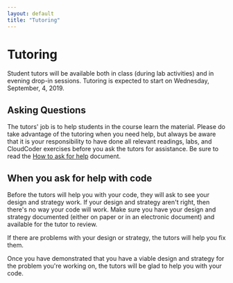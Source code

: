 ```yaml
---
layout: default
title: "Tutoring"
---
```


# Tutoring

Student tutors will be available both in class (during lab activities) and in evening drop-in sessions.  Tutoring is expected to start on Wednesday, September, 4, 2019.

## Asking Questions

The tutors' job is to help students in the course learn the material.  Please do take advantage of the tutoring when you need help, but always be aware that it is your responsibility to have done all relevant readings, labs, and CloudCoder exercises before you ask the tutors for assistance.  Be sure to read the [How to ask for help](HowToAskForHelp.html) document.

## When you ask for help with code

Before the tutors will help you with your code, they will ask to see your design and strategy work.  If your design and strategy aren't right, then there's no way your code will work.  Make sure you have your design and strategy documented (either on paper or in an electronic document) and available for the tutor to review.

If there are problems with your design or strategy, the tutors will help you fix them.

Once you have demonstrated that you have a viable design and strategy for the problem you're working on, the tutors will be glad to help you with your code.

<!--
## In class

The in-class tutors are:

* Section 101 (Snyder - KEC119),  8:00-9:15):  Jason Constantine, Patrick Nelson
* Section 102 (Snyder - KEC119), 10:00-11:15): Joel Horne(W,F), Josh Gross(W), Andrew Georgiou(F)
* Section 103 (Hake - KEC123),    8:00-9:15):  Alyssa McDevitt, Madison Tibbett 

## Evening sessions

Monday, Tuesday, Wednesday, and Thursday evening drop-in hours are 6:00-8:30 PM, in KEC 119.

**Important**: Be aware that the evening sessions can be very busy close to an assignment deadline.  Your best bet is to *start assignments early* and *ask questions early* to avoid the rush.

The evening tutors are:

* Monday    (6:00-8:30):  Jason Constantine, Andrew Georgiou 
* Tuesday   (6:00-8:30):  Joel Horne, Johnny Quinteros
* Wednesday (6:00-8:30):  Alyssa McDevitt, Patrick Nelson
* Thursday  (6:00-8:30):  Joel Horne, Johnny Quinteros

<!-- vim:set wrap: ­-->
<!-- vim:set linebreak: -->
<!-- vim:set nolist: -->
